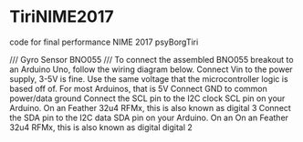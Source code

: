 # TiriNIME2017
code for final performance NIME 2017 psyBorgTiri

/// Gyro Sensor BNO055 ///
To connect the assembled BNO055 breakout to an Arduino Uno, follow the wiring diagram below.
Connect Vin to the power supply, 3-5V is fine. Use the same voltage that the microcontroller logic is based off of. For most Arduinos, that is 5V
Connect GND to common power/data ground
Connect the SCL pin to the I2C clock SCL pin on your Arduino. On an Feather 32u4 RFMx, this is also known as digital 3
Connect the SDA pin to the I2C data SDA pin on your Arduino. On an  On an Feather 32u4 RFMx, this is also known as digital digital 2
